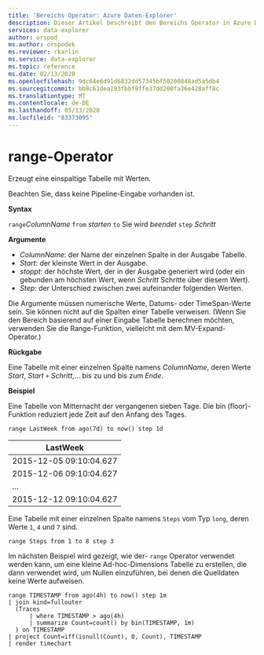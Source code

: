 ```yaml
---
title: 'Bereichs Operator: Azure Daten-Explorer'
description: Dieser Artikel beschreibt den Bereichs Operator in Azure Daten-Explorer.
services: data-explorer
author: orspod
ms.author: orspodek
ms.reviewer: rkarlin
ms.service: data-explorer
ms.topic: reference
ms.date: 02/13/2020
ms.openlocfilehash: 9dc64e6d91d6832dd57345bf58200848ad5a5db4
ms.sourcegitcommit: bb8c61dea193fbbf9ffe37dd200fa36e428aff8c
ms.translationtype: MT
ms.contentlocale: de-DE
ms.lasthandoff: 05/13/2020
ms.locfileid: "83373095"
---
```

# <a name="range-operator"></a>range-Operator

Erzeugt eine einspaltige Tabelle mit Werten.

Beachten Sie, dass keine Pipeline-Eingabe vorhanden ist. 

**Syntax**

`range`*ColumnName* `from` *starten* `to` Sie wird *beendet* `step` *Schritt*

**Argumente**

* *ColumnName*: der Name der einzelnen Spalte in der Ausgabe Tabelle.
* *Start*: der kleinste Wert in der Ausgabe.
* *stoppt*: der höchste Wert, der in der Ausgabe generiert wird (oder ein gebunden am höchsten Wert, wenn *Schritt* Schritte über diesem Wert).
* *Step*: der Unterschied zwischen zwei aufeinander folgenden Werten. 

Die Argumente müssen numerische Werte, Datums- oder TimeSpan-Werte sein. Sie können nicht auf die Spalten einer Tabelle verweisen. (Wenn Sie den Bereich basierend auf einer Eingabe Tabelle berechnen möchten, verwenden Sie die Range-Funktion, vielleicht mit dem MV-Expand-Operator.) 

**Rückgabe**

Eine Tabelle mit einer einzelnen Spalte namens *ColumnName*, deren Werte *Start*, *Start* `+` *Schritt*,... bis zu und bis zum *Ende*.

**Beispiel**  

Eine Tabelle von Mitternacht der vergangenen sieben Tage. Die bin (floor)-Funktion reduziert jede Zeit auf den Anfang des Tages.

<!-- csl: https://help.kusto.windows.net/Samples -->
```kusto
range LastWeek from ago(7d) to now() step 1d
```

|LastWeek|
|---|
|2015-12-05 09:10:04.627|
|2015-12-06 09:10:04.627|
|...|
|2015-12-12 09:10:04.627|


Eine Tabelle mit einer einzelnen Spalte namens `Steps` vom Typ `long`, deren Werte `1`, `4` und `7` sind.

<!-- csl: https://help.kusto.windows.net/Samples -->
```kusto
range Steps from 1 to 8 step 3
```

Im nächsten Beispiel wird gezeigt, wie der- `range` Operator verwendet werden kann, um eine kleine Ad-hoc-Dimensions Tabelle zu erstellen, die dann verwendet wird, um Nullen einzuführen, bei denen die Quelldaten keine Werte aufweisen.

```kusto
range TIMESTAMP from ago(4h) to now() step 1m
| join kind=fullouter
  (Traces
      | where TIMESTAMP > ago(4h)
      | summarize Count=count() by bin(TIMESTAMP, 1m)
  ) on TIMESTAMP
| project Count=iff(isnull(Count), 0, Count), TIMESTAMP
| render timechart  
```
